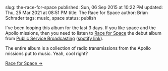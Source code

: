 slug: the-race-for-space
published: Sun, 06 Sep 2015 at 10:22 PM
updated: Thu, 25 Mar 2021 at 08:51 PM
title: The Race for Space
author: Brian Schrader
tags: music, space
status: publish

I've been looping this album for the last 3 days. If you like space and the Apollo missions, then you need to listen to [Race for Space][1] the debut album from [Public Service Broadcasting][2] ([spotify link][3]). 

The entire album is a collection of radio transmissions from the Apollo
missions put to music. Yeah, cool right?

[1]: http://publicservicebroadcasting.net/
[2]: http://publicservicebroadcasting.net/#soundcloud
[3]: https://open.spotify.com/album/65KwtzkJXw7oT819NFWmEP

[Race for Space &#8594;](http://publicservicebroadcasting.net/#soundcloud)
